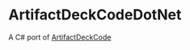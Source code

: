 # ArtifactDeckCodeDotNet

A C# port of [ArtifactDeckCode](https://github.com/ValveSoftware/ArtifactDeckCode)
